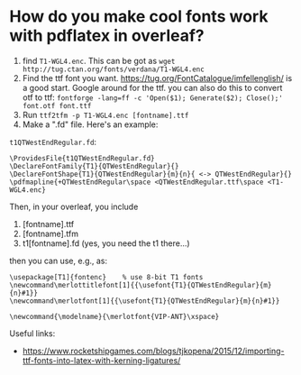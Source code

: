 # How do you make cool fonts work with pdflatex in overleaf?

1. find `T1-WGL4.enc`. This can be got as `wget http://tug.ctan.org/fonts/verdana/T1-WGL4.enc`
2. Find the ttf font you want. https://tug.org/FontCatalogue/imfellenglish/ is a good start. Google around for the ttf. you can also do this to convert otf to ttf: `fontforge -lang=ff -c 'Open($1); Generate($2); Close();' font.otf font.ttf`
3. Run `ttf2tfm -p T1-WGL4.enc [fontname].ttf`
4. Make a ".fd" file. Here's an example:

`t1QTWestEndRegular.fd`:

```
\ProvidesFile{t1QTWestEndRegular.fd}
\DeclareFontFamily{T1}{QTWestEndRegular}{}
\DeclareFontShape{T1}{QTWestEndRegular}{m}{n}{ <-> QTWestEndRegular}{}
\pdfmapline{+QTWestEndRegular\space <QTWestEndRegular.ttf\space <T1-WGL4.enc}
```

Then, in your overleaf, you include

1. [fontname].ttf
2. [fontname].tfm
3. t1[fontname].fd   (yes, you need the t1 there...)

then you can use, e.g., as:

```
\usepackage[T1]{fontenc}    % use 8-bit T1 fonts
\newcommand\merlottitlefont[1]{{\usefont{T1}{QTWestEndRegular}{m}{n}#1}}
\newcommand\merlotfont[1]{{\usefont{T1}{QTWestEndRegular}{m}{n}#1}}

\newcommand{\modelname}{\merlotfont{VIP-ANT}\xspace}
```

Useful links:
- https://www.rocketshipgames.com/blogs/tjkopena/2015/12/importing-ttf-fonts-into-latex-with-kerning-ligatures/
